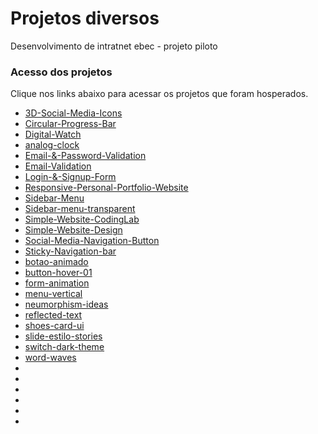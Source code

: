 # Projetos diversos
 Desenvolvimento de intratnet ebec - projeto piloto

 ### Acesso dos projetos
 Clique nos links abaixo para acessar os projetos que foram hosperados.

- [3D-Social-Media-Icons](https://lucasllimati.github.io/projetos-diversos/3D-Social-Media-Icons)
- [Circular-Progress-Bar](https://lucasllimati.github.io/projetos-diversos/Circular-Progress-Bar)
- [Digital-Watch](https://lucasllimati.github.io/projetos-diversos/Digital-Watch)
- [analog-clock](https://lucasllimati.github.io/projetos-diversos/analog-clock)
- [Email-&-Password-Validation](https://lucasllimati.github.io/projetos-diversos/Email-&-Password-Validation)
- [Email-Validation](https://lucasllimati.github.io/projetos-diversos/Email-Validation)
- [Login-&-Signup-Form](https://lucasllimati.github.io/projetos-diversos/Login-&-Signup-Form)
- [Responsive-Personal-Portfolio-Website](https://lucasllimati.github.io/projetos-diversos/Responsive-Personal-Portfolio-Website)
- [Sidebar-Menu](https://lucasllimati.github.io/projetos-diversos/Sidebar-Menu)
- [Sidebar-menu-transparent](https://lucasllimati.github.io/projetos-diversos/Sidebar-menu-transparent)
- [Simple-Website-CodingLab](https://lucasllimati.github.io/projetos-diversos/Simple-Website-CodingLab)
- [Simple-Website-Design](https://lucasllimati.github.io/projetos-diversos/Simple-Website-Design)
- [Social-Media-Navigation-Button](https://lucasllimati.github.io/projetos-diversos/Social-Media-Navigation-Button)
- [Sticky-Navigation-bar](https://lucasllimati.github.io/projetos-diversos/Sticky-Navigation-bar)
- [botao-animado](https://lucasllimati.github.io/projetos-diversos/botao-animado)
- [button-hover-01](https://lucasllimati.github.io/projetos-diversos/button-hover-01)
- [form-animation](https://lucasllimati.github.io/projetos-diversos/form-animation)
- [menu-vertical](https://lucasllimati.github.io/projetos-diversos/menu-vertical)
- [neumorphism-ideas](https://lucasllimati.github.io/projetos-diversos/neumorphism-ideas)
- [reflected-text](https://lucasllimati.github.io/projetos-diversos/reflected-text)
- [shoes-card-ui](https://lucasllimati.github.io/projetos-diversos/shoes-card-ui)
- [slide-estilo-stories](https://lucasllimati.github.io/projetos-diversos/slide-estilo-stories)
- [switch-dark-theme](https://lucasllimati.github.io/projetos-diversos/switch-dark-theme)
- [word-waves](https://lucasllimati.github.io/projetos-diversos/word-waves)
- [](https://lucasllimati.github.io/projetos-diversos/)
- [](https://lucasllimati.github.io/projetos-diversos/)
- [](https://lucasllimati.github.io/projetos-diversos/)
- [](https://lucasllimati.github.io/projetos-diversos/)
- [](https://lucasllimati.github.io/projetos-diversos/)
- [](https://lucasllimati.github.io/projetos-diversos/)
